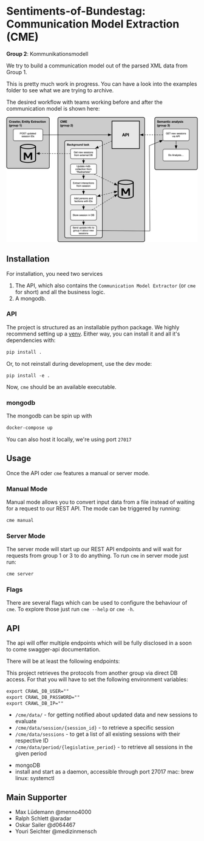 # Sentiments-of-Bundestag: Communication Model Extraction (CME)

**Group 2**: Kommunikationsmodell

We try to build a communication model out of the parsed XML data from Group 1.

This is pretty much work in progress. You can have a look into the examples folder to see what we are trying to archive.

The desired workflow with teams working before and after the communication model is shown here:

![Ablaufdiagramm](./resources/Ablaufdiagramm.jpg)

## Installation

For installation, you need two services
1. The API, which also contains the `Communication Model Extractor` (or `cme` for short) and all the business logic.
2. A mongodb.
 
### API

The project is structured as an installable python package. We highly recommend setting up a 
[venv](https://docs.python.org/3/library/venv.html). Either way, you can install it and all it's dependencies with:
```bash
pip install .
```

Or, to not reinstall during development, use the dev mode:
```
pip install -e .
```

Now, `cme` should be an available executable. 

### mongodb

The mongodb can be spin up with
```bash
docker-compose up
``` 

You can also host it locally, we're using port `27017`

## Usage

Once the API oder `cme` features a manual or server mode.

### Manual Mode

Manual mode allows you to convert input data from a file instead of waiting for a request to our REST API. The mode can 
be triggered by running: 
```bash
cme manual
```

### Server Mode
The server mode will start up our REST API endpoints and will wait for requests from group 1 or 3 
to do anything. To run `cme` in server mode just run:
```bash
cme server
```

### Flags
There are several flags which can be used to configure the behaviour of `cme`. To explore those 
just run `cme --help` or `cme -h`.

## API

The api will offer multiple endpoints which will be fully disclosed in a soon to come swagger-api documentation.

There will be at least the following endpoints:


This project retrieves the protocols from another group via direct DB access. For that you will have to set the following environment variables:
```
export CRAWL_DB_USER=""
export CRAWL_DB_PASSWORD=""
export CRAWL_DB_IP=""
``` 

* `/cme/data/` - for getting notified about updated data and new sessions to evaluate
* `/cme/data/session/{session_id}` - to retrieve a specific session
* `/cme/data/sessions` - to get a list of all existing sessions with their respective ID
* `/cme/data/period/{legislative_period}` - to retrieve all sessions in the given period

- mongoDB
- install and start as a daemon, accessible through port 27017 
    mac: brew
    linux: systemctl

## Main Supporter

* Max Lüdemann @menno4000
* Ralph Schlett @aradar
* Oskar Sailer @d064467
* Youri Seichter @medizinmensch
